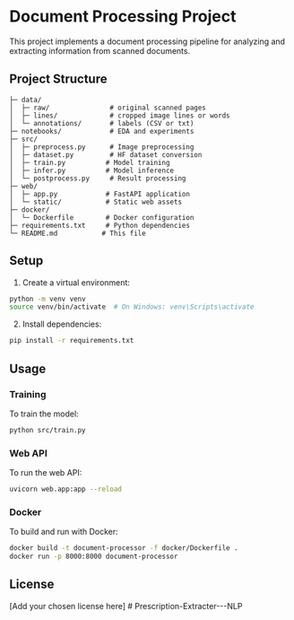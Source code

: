 # Document Processing Project

This project implements a document processing pipeline for analyzing and extracting information from scanned documents.

## Project Structure

```
├─ data/
│  ├─ raw/               # original scanned pages
│  ├─ lines/             # cropped image lines or words
│  └─ annotations/       # labels (CSV or txt)
├─ notebooks/            # EDA and experiments
├─ src/
│  ├─ preprocess.py      # Image preprocessing
│  ├─ dataset.py         # HF dataset conversion
│  ├─ train.py          # Model training
│  ├─ infer.py          # Model inference
│  └─ postprocess.py     # Result processing
├─ web/
│  ├─ app.py            # FastAPI application
│  └─ static/           # Static web assets
├─ docker/
│  └─ Dockerfile        # Docker configuration
├─ requirements.txt     # Python dependencies
└─ README.md           # This file
```

## Setup

1. Create a virtual environment:
```bash
python -m venv venv
source venv/bin/activate  # On Windows: venv\Scripts\activate
```

2. Install dependencies:
```bash
pip install -r requirements.txt
```

## Usage

### Training

To train the model:
```bash
python src/train.py
```

### Web API

To run the web API:
```bash
uvicorn web.app:app --reload
```

### Docker

To build and run with Docker:
```bash
docker build -t document-processor -f docker/Dockerfile .
docker run -p 8000:8000 document-processor
```

## License

[Add your chosen license here]
#   P r e s c r i p t i o n - E x t r a c t e r - - - N L P  
 